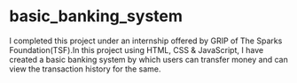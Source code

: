# basic_banking_system
I completed this project under an internship offered by GRIP of The Sparks Foundation(TSF).In this project using HTML, CSS & JavaScript, I have created a basic banking system by which users can transfer money and can view the transaction history for the same.
